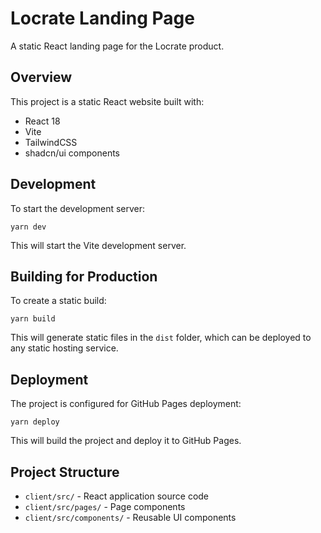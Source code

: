 # Locrate Landing Page

A static React landing page for the Locrate product.

## Overview

This project is a static React website built with:
- React 18
- Vite
- TailwindCSS
- shadcn/ui components

## Development

To start the development server:

```
yarn dev
```

This will start the Vite development server.

## Building for Production

To create a static build:

```
yarn build
```

This will generate static files in the `dist` folder, which can be deployed to any static hosting service.

## Deployment

The project is configured for GitHub Pages deployment:

```
yarn deploy
```

This will build the project and deploy it to GitHub Pages.

## Project Structure

- `client/src/` - React application source code
- `client/src/pages/` - Page components
- `client/src/components/` - Reusable UI components 